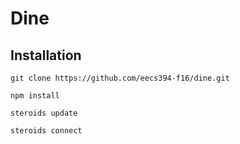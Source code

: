 # Dine

## Installation

`git clone https://github.com/eecs394-f16/dine.git`

`npm install`

`steroids update`

`steroids connect`


